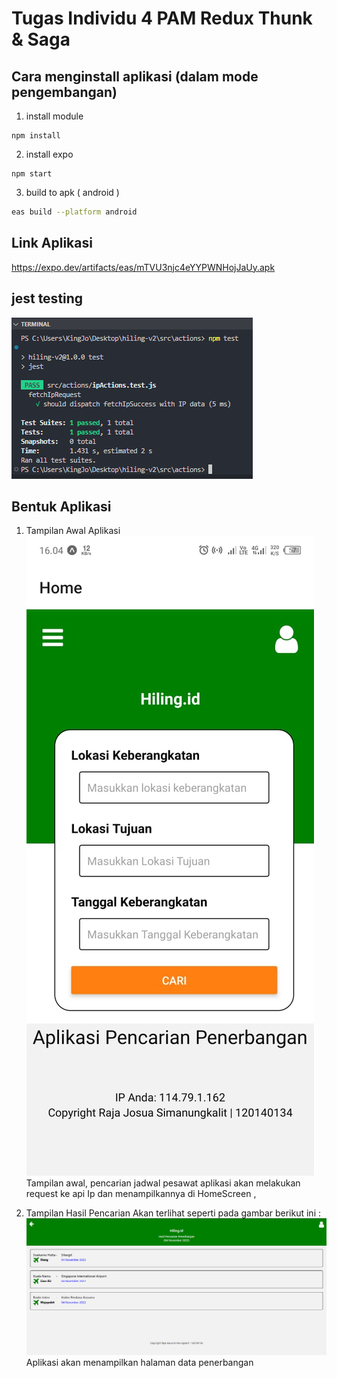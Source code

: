 # Tugas Individu 4 PAM Redux Thunk & Saga

## Cara menginstall aplikasi (dalam mode pengembangan)
1. install module
```
npm install
```

2. install expo
```
npm start
```

3. build to apk ( android )
```sh 
eas build --platform android
```

## Link Aplikasi
https://expo.dev/artifacts/eas/mTVU3njc4eYYPWNHojJaUy.apk

## jest testing
![](Screenshot/jest_testing.png) <br>


## Bentuk Aplikasi

1.  Tampilan Awal Aplikasi <br>
    ![](Screenshot/ReduxThunkSaga-PAM4.jpg) <br>
    Tampilan awal, pencarian jadwal pesawat aplikasi akan melakukan request ke api Ip dan menampilkannya di HomeScreen , <br>

2.  Tampilan Hasil Pencarian Akan terlihat seperti pada gambar berikut ini :
    ![](Screenshot/Hasil.png) <br>
    Aplikasi akan menampilkan halaman data penerbangan
